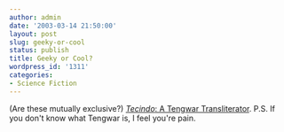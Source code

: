 ```yaml
---
author: admin
date: '2003-03-14 21:50:00'
layout: post
slug: geeky-or-cool
status: publish
title: Geeky or Cool?
wordpress_id: '1311'
categories:
- Science Fiction
---
```


(Are these mutually exclusive?) [*Tecindo*: A Tengwar
Transliterator](http://www.gothpunk.com/~kmactane/quenya/tecindo.cgi).
P.S. If you don't know what Tengwar is, I feel you're pain.
